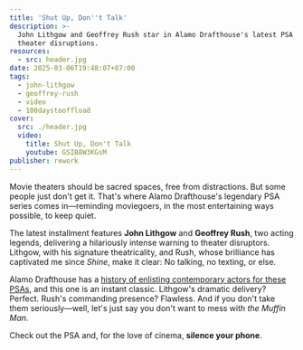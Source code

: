 ```yaml
---
title: 'Shut Up, Don''t Talk'
description: >-
  John Lithgow and Geoffrey Rush star in Alamo Drafthouse's latest PSA against
  theater disruptions.
resources:
  - src: header.jpg
date: 2025-03-06T19:48:07+07:00
tags:
  - john-lithgow
  - geoffrey-rush
  - video
  - 100daystooffload
cover:
  src: ./header.jpg
  video:
    title: Shut Up, Don't Talk
    youtube: GSIB8W3KGsM
publisher: rework
---
```


Movie theaters should be sacred spaces, free from distractions. But some people just don't get it. That's where Alamo Drafthouse's legendary PSA series comes in—reminding moviegoers, in the most entertaining ways possible, to keep quiet.

The latest installment features **John Lithgow** and **Geoffrey Rush**, two acting legends, delivering a hilariously intense warning to theater disruptors. Lithgow, with his signature theatricality, and Rush, whose brilliance has captivated me since *Shine*, make it clear: No talking, no texting, or else.

Alamo Drafthouse has a [history of enlisting contemporary actors for these PSAs](https://www.youtube.com/playlist?list=PLpX5OvrhWl9I59CYEx_ZtXnSmpBQEDbWe), and this one is an instant classic. Lithgow's dramatic delivery? Perfect. Rush's commanding presence? Flawless. And if you don't take them seriously—well, let's just say you don't want to mess with *the Muffin Man*.

Check out the PSA and, for the love of cinema, **silence your phone**.
